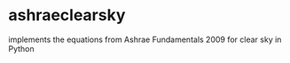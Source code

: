 ashraeclearsky
==============

implements the equations from Ashrae Fundamentals 2009 for clear sky in Python
